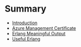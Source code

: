 # Summary

* [Introduction](README.md)
* [Azure Management Certificate](azure-management-certificate.md)
* [Erlang Meaningful Output](erlang-meaningful-output.md)
* [Useful Erlang](useful-erlang-functions.md)

